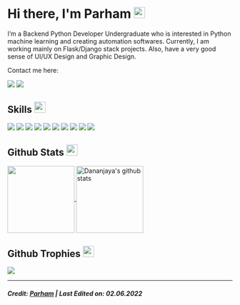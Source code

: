 <h1>Hi there, I'm Parham <img src="https://media.giphy.com/media/hvRJCLFzcasrR4ia7z/giphy.gif" width="25"></h1>   

I’m a Backend Python Developer Undergraduate who is interested in Python machine learning and creating automation softwares. Currently, I am working mainly on Flask/Django stack projects. Also, have a very good sense of UI/UX Design and Graphic Design.

Contact me here: 

  <p>
    <a href="mailto:parhamdh100@gmail.com" target="_blank"><img src="https://img.shields.io/badge/-Gmail-222222?style=flat-square&logo=gmail&logoColor=white&link=mailto:parhamdh100@gmail.com)](mailto:parhamdh100@gmail.com"></a>
    <a href="https://discord.com/users/630716541754933259" target="_blank"><img src="https://img.shields.io/badge/Discord-222222?&style=flat-square&logo=discord&logoColor=white&link=https://discord.com/users/630716541754933259)](https://discord.com/users/630716541754933259"></a>
  </p>

## Skills <img src="https://media.giphy.com/media/QssGEmpkyEOhBCb7e1/giphy.gif" width="25">
![](https://img.shields.io/badge/Code-Python-informational?style=flat&logo=python&logoColor=white&color=ffffff)
![](https://img.shields.io/badge/Code-JAVA-informational?style=flat&logo=java&logoColor=white&color=ffffff)
![](https://img.shields.io/badge/Code-PHP-informational?style=flat&logo=php&logoColor=white&color=ffffff)
![](https://img.shields.io/badge/Code-HTML5-informational?style=flat&logo=html5&logoColor=white&color=ffffff)
![](https://img.shields.io/badge/Code-CSS-informational?style=flat&logo=css3&logoColor=white&color=ffffff)
![](https://img.shields.io/badge/Code-JavaScript-informational?style=flat&logo=javascript&logoColor=white&color=ffffff)
![](https://img.shields.io/badge/Database-MongoDB-informational?style=flat&logo=mongodb&logoColor=white&color=ffffff)
![](https://img.shields.io/badge/Database-MySQL-informational?style=flat&logo=mysql&logoColor=white&color=ffffff)
![](https://img.shields.io/badge/Database-SQLite-informational?style=flat&logo=sqlite&logoColor=white&color=ffffff)
![](https://img.shields.io/badge/WEB-WordPress-informational?style=flat&logo=wordpress&logoColor=white&color=ffffff)

## Github Stats <img src="https://media.giphy.com/media/cj87CxfRtrUifF3Ryk/giphy.gif" width="25">
<a href="https://github.com/pama1999">
  <img align="center" src="https://github-readme-stats.vercel.app/api/top-langs/?username=pama1999&show_icons=true&theme=dark&langs_count=8&count_private=true&card_width=280" height="150"/>
</a>
<a href="https://github.com/pama1999">
 <img align="center" src="https://github-readme-stats.vercel.app/api?username=pama1999&count_private=true&hide=stars&show_icons=true&theme=dark&line_height=27"  alt="Dananjaya's github stats" height="150" />
</a>

## Github Trophies <img src="https://media.giphy.com/media/QBw33dFlgxnzXSAS27/giphy.gif" width="25">
<img src="https://github-profile-trophy.vercel.app/?username=pama1999&theme=onestar&rank=SSS,SS,S,AAA,AA,A,B,C,SECRET" />

------
##### Credit: [Parham](https://github.com/pama1999) | Last Edited on: 02.06.2022
